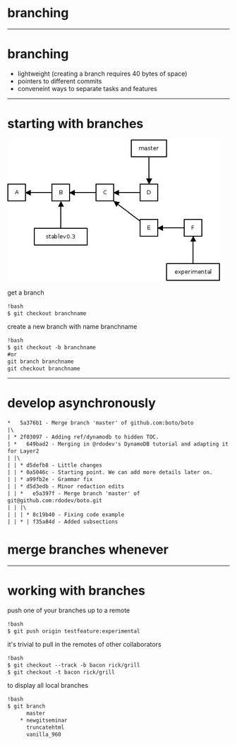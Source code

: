 branching
=========

---

# branching

* lightweight (creating a branch requires 40 bytes of space)
* pointers to different commits
* conveneint ways to separate tasks and features

---
# starting with branches

![](img/branching_intro.png)

get a branch

	!bash
	$ git checkout branchname

create a new branch with name branchname

	!bash
	$ git checkout -b branchname
	#or
	git branch branchname
	git checkout branchname

---

# develop asynchronously
	*   5a376b1 - Merge branch 'master' of github.com:boto/boto
	|\
	| * 2f03097 - Adding ref/dynamodb to hidden TOC.
	| *   649bad2 - Merging in @rdodev's DynamoDB tutorial and adapting it for Layer2
	| |\
	| | * d5defb8 - Little changes
	| | * 0a5046c - Starting point. We can add more details later on.
	| | * a99fb2e - Grammar fix
	| | * d5d3edb - Minor redaction edits
	| | *   e5a397f - Merge branch 'master' of git@github.com:rdodev/boto.git
	| | |\
	| | | * 8c19b40 - Fixing code example
	| | * | f35a84d - Added subsections

# merge branches whenever

---

# working with branches

push one of your branches up to a remote

	!bash
	$ git push origin testfeature:experimental

it's trivial to pull in the remotes of other collaborators

	!bash
	$ git checkout --track -b bacon rick/grill
	$ git checkout -t bacon rick/grill

to display all local branches

	!bash
	$ git branch
		  master
		* newgitseminar
		  truncatehtml
		  vanilla_960


